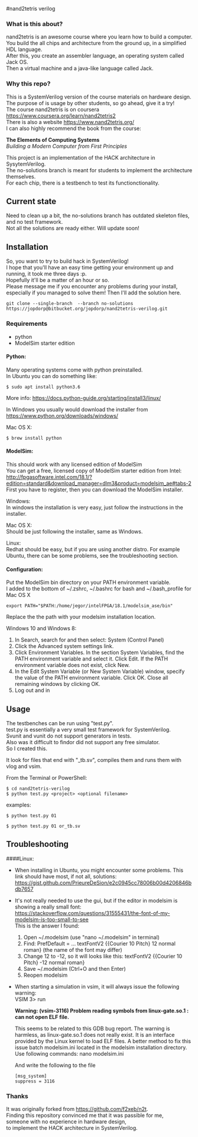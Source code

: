 #nand2tetris verilog

### What is this about?
nand2tetris is an awesome course where you learn how to build a computer.  
You build the all chips and architecture from the ground up, in a simplified HDL language.  
After this, you create an assembler language, an operating system called Jack OS.  
Then a virtual machine and a java-like language called Jack.  

### Why this repo?
This is a SystemVerilog version of the course materials on hardware design.  
The purpose of is usage by other students, so go ahead, give it a try!  
The course nand2tetris is on coursera https://www.coursera.org/learn/nand2tetris2  
There is also a website https://www.nand2tetris.org/  
I can also highly recommend the book from the course:  

**The Elements of Computing Systems**  
*Building a Modern Computer from First Principles*

This project is an implementation of the HACK architecture in SysytemVerilog.  
The no-solutions branch is meant for students to implement the architecture themselves.  
For each chip, there is a testbench to test its functionctionality.  

## Current state
Need to clean up a bit, the no-solutions branch has outdated skeleton files, and no test framework.  
Not all the solutions are ready either. Will update soon!
## Installation
So, you want to try to build hack in SystemVerilog!  
I hope that you'll have an easy time getting your environment up and running, it took me three days :p.  
Hopefully it'll be a matter of an hour or so.  
Please message me if you encounter any problems during your install,  
especially if you managed to solve them! Then I'll add the solution here.
```console
git clone --single-branch  --branch no-solutions https://jopdorp@bitbucket.org/jopdorp/nand2tetris-verilog.git
```
### Requirements
- python
- ModelSim starter edition
#### Python:
Many operating systems come with python preinstalled.  
In Ubuntu you can do something like:
```console
$ sudo apt install python3.6
```
More info: https://docs.python-guide.org/starting/install3/linux/  

In Windows you usually would download the installer from  https://www.python.org/downloads/windows/  

Mac OS X:
```console
$ brew install python
```
#### ModelSim:
This should work with any licensed edition of ModelSim  
You can get a free, licensed copy of ModelSim starter edition from Intel:  
http://fpgasoftware.intel.com/18.1/?edition=standard&download_manager=dlm3&product=modelsim_ae#tabs-2  
First you have to register, then you can download the ModelSim installer.

Windows:  
In windows the installation is very easy, just follow the instructions in the installer.

Mac OS X:  
Should be just following the installer, same as Windows.

Linux:  
Redhat should be easy, but if you are using another distro.
For example Ubuntu, there can be some problems, see the troubleshooting section.  

#### Configuration:

Put the ModelSim bin directory on your PATH environment variable.   
I added to the bottom of ~/.zshrc, ~/.bashrc for bash and ~/.bash_profile for Mac OS X
```
export PATH="$PATH:/home/jegor/intelFPGA/18.1/modelsim_ase/bin"
```
Replace the the path with your modelsim installation location.

Windows 10 and Windows 8:
1. In Search, search for and then select: System (Control Panel)  
1. Click the Advanced system settings link.  
1. Click Environment Variables. In the section System Variables, find the PATH environment variable and select it. Click Edit. If the PATH environment variable does not exist, click New.  
1. In the Edit System Variable (or New System Variable) window, specify the value of the PATH environment variable. Click OK. Close all remaining windows by clicking OK.  
1. Log out and in

## Usage

The testbenches can be run using "test.py".  
test.py is essentially a very small test framework for SystemVerilog.  
Svunit and vunit do not support generators in tests.  
Also was it difficult to findor did not support any free simulator.  
So I created this.  

It look for files that end with "_tb.sv", compiles them and runs them with vlog and vsim.

From the Terminal or PowerShell:
```console
$ cd nand2tetris-verilog
$ python test.py <project> <optional filename>
```
examples:
```console
$ python test.py 01
```
```console
$ python test.py 01 or_tb.sv
```

## Troubleshooting

####Linux:



-   When installing in Ubuntu, you might encounter some problems.
    This link should have most, if not all, solutions:  
    https://gist.github.com/PrieureDeSion/e2c0945cc78006b00d4206846bdb7657  

-   It's not really needed to use the gui, but if the editor in modelsim is showing a really small font:  
    https://stackoverflow.com/questions/31555431/the-font-of-my-modelsim-is-too-small-to-see  
    This is the answer I found:
    1. Open ~/.modelsim (use "nano ~/.modelsim" in terminal)
    1. Find: PrefDefault = ... textFontV2 {{Courier 10 Pitch} 12 normal roman} (the name of the font may differ)
    1. Change 12 to -12, so it will looks like this: textFontV2 {{Courier 10 Pitch} -12 normal roman} 
    1. Save ~/.modelsim (Ctrl+O and then Enter)
    1. Reopen modelsim

-   When starting a simulation in vsim, it will always issue the following warning:  
VSIM 3> run  

    **Warning: (vsim-3116) Problem reading symbols from linux-gate.so.1 : can not open ELF file.**

    This seems to be related to this GDB bug report. The warning is harmless, as linux-gate.so.1 does not really exist. It is an interface provided by the Linux kernel to load ELF files. 
    A better method to fix this issue batch modelsim.ini located in the modelsim installation directory. Use following commands:
    nano modelsim.ini

    And write the following to the file  
    ```
    [msg_system]
    suppress = 3116
    ```

### Thanks
It was originally forked from https://github.com/f2xeb/n2t.  
Finding this repository convinced me that it was passible for me,  
someone with no experience in hardware design,  
to implement the HACK architecture in SystemVerilog.